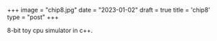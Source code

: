 +++
image = "chip8.jpg"
date = "2023-01-02"
draft = true
title = 'chip8'
type = "post"
+++

8-bit toy cpu simulator in c++.
<!--more-->
